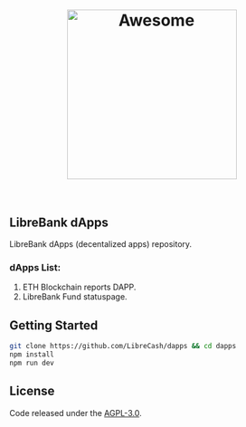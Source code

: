 <h1 align="center">
	<img width="300" src="http://librebank.com/img/logo-black.svg" alt="Awesome">
	<br>
	<br>
</h1>

## LibreBank dApps

LibreBank dApps (decentalized apps) repository.

### dApps List:
1. ETH Blockchain reports DAPP.
2. LibreBank Fund statuspage. 

## Getting Started
```sh
git clone https://github.com/LibreCash/dapps && cd dapps
npm install
npm run dev
```

## License
Code released under the [AGPL-3.0](LICENSE).

